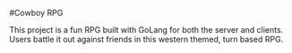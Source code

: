 #Cowboy RPG

This project is a fun RPG built with GoLang for both the server and clients. Users battle it out against friends in this western themed, turn based RPG.

